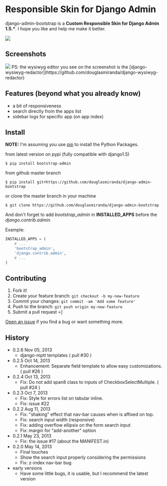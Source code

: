 # Responsible Skin for Django Admin 

django-admin-bootstrap is a __Custom Responsible Skin for Django Admin 1.5.*__. I hope you like and help me make it better.

<a href="https://crate.io/packages/bootstrap_admin/"><img src="https://pypip.in/d/bootstrap_admin/badge.png"></a>

## Screenshots

<img src="https://raw.github.com/douglasmiranda/django-admin-bootstrap/master/static/screenshot-github.jpg">
PS: the wysiwyg editor you see on the screenshot is the [django-wysiwyg-redactor](https://github.com/douglasmiranda/django-wysiwyg-redactor)

## Features (beyond what you already know)

* a bit of responsiveness
* search directly from the apps list
* sidebar logs for specific app (on app index)

## Install

**NOTE:** I'm assuming you use [pip](http://www.pip-installer.org/) to install the Python Packages.

from latest version on pypi (fully compatible with django1.5)
```shell
$ pip install bootstrap-admin
```

from github master branch
```shell
$ pip install git+https://github.com/douglasmiranda/django-admin-bootstrap
```

or clone the master branch in your machine
```shell
$ git clone https://github.com/douglasmiranda/django-admin-bootstrap
```

And don't forget to add *bootstrap_admin* in **INSTALLED_APPS** before the *django.contrib.admin*.

Example:
```python
INSTALLED_APPS = (
    # ...
    'bootstrap_admin',
    'django.contrib.admin',
    # ...
)
```

## Contributing

1. Fork it!
2. Create your feature branch: `git checkout -b my-new-feature`
3. Commit your changes: `git commit -am 'Add some feature'`
4. Push to the branch: `git push origin my-new-feature`
5. Submit a pull request =]

[Open an issue](https://github.com/douglasmiranda/django-admin-bootstrap/issues/new) if you find a bug or want something more.

## History

* 0.2.6 Nov 05, 2013
    * django-mptt templates ( pull #30 )
* 0.2.5 Oct 14, 2013
    * Enhancement: Separate field template to allow easy customizations. ( pull #26 )
* 0.2.4 Oct 13, 2013
    * Fix: Do not add span8 class to inputs of CheckboxSelectMultiple. ( pull #24 )
* 0.2.3 Oct 7, 2013
    * Fix: Style for errors list on tabular inline.
    * Fix: issue #22
* 0.2.2 Aug 11, 2013
    * Fix: "shaking" effect that nav-bar causes when is affixed on top.
    * Fix: search input width (responsive)
    * Fix: adding overflow ellipsis on the form search input
    * Fix: margin for "add-another" option
* 0.2.1 May 23, 2013
    * Fix: the issue #17 (about the MANIFEST.in)
* 0.2.0 May 14, 2013
    * Final touches
    * Show the search input properly considering the permissions
    * Fix: z-index nav-bar bug
* early versions
    * Have some little bugs, it is usable, but I recommend the latest version
